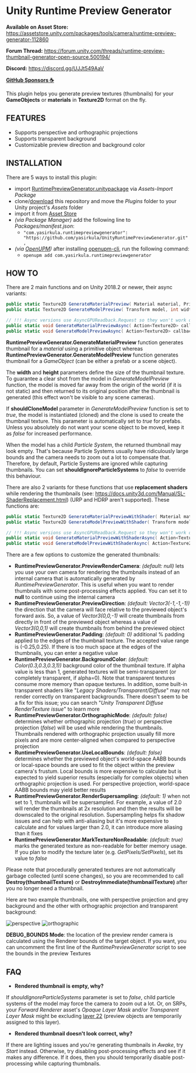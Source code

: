 # Unity Runtime Preview Generator

**Available on Asset Store:** https://assetstore.unity.com/packages/tools/camera/runtime-preview-generator-112860

**Forum Thread:** https://forum.unity.com/threads/runtime-preview-thumbnail-generator-open-source.500194/

**Discord:** https://discord.gg/UJJt549AaV

**[GitHub Sponsors ☕](https://github.com/sponsors/yasirkula)**

This plugin helps you generate preview textures (thumbnails) for your **GameObjects** or **materials** in **Texture2D** format on the fly.

## FEATURES

- Supports perspective and orthographic projections
- Supports transparent background
- Customizable preview direction and background color

## INSTALLATION

There are 5 ways to install this plugin:

- import [RuntimePreviewGenerator.unitypackage](https://github.com/yasirkula/UnityRuntimePreviewGenerator/releases) via *Assets-Import Package*
- clone/[download](https://github.com/yasirkula/UnityRuntimePreviewGenerator/archive/master.zip) this repository and move the *Plugins* folder to your Unity project's *Assets* folder
- import it from [Asset Store](https://assetstore.unity.com/packages/tools/camera/runtime-preview-generator-112860)
- *(via Package Manager)* add the following line to *Packages/manifest.json*:
  - `"com.yasirkula.runtimepreviewgenerator": "https://github.com/yasirkula/UnityRuntimePreviewGenerator.git",`
- *(via [OpenUPM](https://openupm.com))* after installing [openupm-cli](https://github.com/openupm/openupm-cli), run the following command:
  - `openupm add com.yasirkula.runtimepreviewgenerator`

## HOW TO

There are 2 main functions and on Unity 2018.2 or newer, their async variants:

```csharp
public static Texture2D GenerateMaterialPreview( Material material, PrimitiveType previewPrimitive, int width = 64, int height = 64 );
public static Texture2D GenerateModelPreview( Transform model, int width = 64, int height = 64, bool shouldCloneModel = false, bool shouldIgnoreParticleSystems = true );

// !!! Async versions use AsyncGPUReadback.Request so they won't work on all platforms or Graphics APIs !!!
public static void GenerateMaterialPreviewAsync( Action<Texture2D> callback, Material material, PrimitiveType previewPrimitive, int width = 64, int height = 64 );
public static void GenerateModelPreviewAsync( Action<Texture2D> callback, Transform model, int width = 64, int height = 64, bool shouldCloneModel = false, bool shouldIgnoreParticleSystems = true );
```

**RuntimePreviewGenerator.GenerateMaterialPreview** function generates thumbnail for a *material* using a primitive object whereas **RuntimePreviewGenerator.GenerateModelPreview** function generates thumbnail for a *GameObject* (can be either a prefab or a scene object).

The **width** and **height** parameters define the size of the thumbnail texture. To guarantee a clear shot from the model in *GenerateModelPreview* function, the model is moved far away from the origin of the world (if it is not static) and then returned to its original position after the thumbnail is generated (this effect won't be visible to any scene cameras).

If **shouldCloneModel** parameter in *GenerateModelPreview* function is set to *true*, the model is instantiated (cloned) and the clone is used to create the thumbnail texture. This parameter is automatically set to *true* for prefabs. Unless you absolutely do not want your scene object to be moved, keep it as *false* for increased performance.

When the model has a child *Particle System*, the returned thumbnail may look empty. That's because Particle Systems usually have ridiculously large bounds and the camera needs to zoom out a lot to compensate that. Therefore, by default, Particle Systems are ignored while capturing thumbnails. You can set **shouldIgnoreParticleSystems** to *false* to override this behaviour.

There are also 2 variants for these functions that use **replacement shaders** while rendering the thumbnails (see: https://docs.unity3d.com/Manual/SL-ShaderReplacement.html) (URP and HDRP aren't supported). These functions are:

```csharp
public static Texture2D GenerateMaterialPreviewWithShader( Material material, PrimitiveType previewPrimitive, Shader shader, string replacementTag, int width = 64, int height = 64 );
public static Texture2D GenerateModelPreviewWithShader( Transform model, Shader shader, string replacementTag, int width = 64, int height = 64, bool shouldCloneModel = false, bool shouldIgnoreParticleSystems = true );

// !!! Async versions use AsyncGPUReadback.Request so they won't work on all platforms or Graphics APIs !!!
public static void GenerateMaterialPreviewWithShaderAsync( Action<Texture2D> callback, Material material, PrimitiveType previewPrimitive, Shader shader, string replacementTag, int width = 64, int height = 64 );
public static void GenerateModelPreviewWithShaderAsync( Action<Texture2D> callback, Transform model, Shader shader, string replacementTag, int width = 64, int height = 64, bool shouldCloneModel = false, bool shouldIgnoreParticleSystems = true );
```

There are a few options to customize the generated thumbnails:

- **RuntimePreviewGenerator.PreviewRenderCamera**: *(default: null)* lets you use your own camera for rendering the thumbnails instead of an internal camera that is automatically generated by *RuntimePreviewGenerator*. This is useful when you want to render thumbnails with some post-processing effects applied. You can set it to **null** to continue using the internal camera
- **RuntimePreviewGenerator.PreviewDirection**: *(default: Vector3(-1,-1,-1))* the direction that the camera will face relative to the previewed object's forward axis. So, a value of *Vector3(0,0,-1)* will create thumbnails from directly in front of the previewed object whereas a value of *Vector3(0,0,1)* will create thumbnails from behind the previewed object
- **RuntimePreviewGenerator.Padding**: *(default: 0)* additional % padding applied to the edges of the thumbnail texture. The accepted value range is (-0.25,0.25). If there is too much space at the edges of the thumbnails, you can enter a negative value
- **RuntimePreviewGenerator.BackgroundColor**: *(default: Color(0.3,0.3,0.3,1))* background color of the thumbnail texture. If alpha value is less than 1, generated textures will be semi-transparent (or completely transparent, if alpha=0). Note that transparent textures consume more memory than opaque textures. In addition, some built-in transparent shaders like "*Legacy Shaders/Transparent/Diffuse*" may not render correctly on transparent backgrounds. There doesn't seem to be a fix for this issue; you can search "*Unity Transparent Diffuse RenderTexture issue*" to learn more
- **RuntimePreviewGenerator.OrthographicMode**: *(default: false)* determines whether orthographic projection (*true*) or perspective projection (*false*) will be used while rendering the thumbnails. Thumbnails rendered with orthographic projection usually fill more pixels and are more center-aligned when compared to perspective projection
- **RuntimePreviewGenerator.UseLocalBounds**: *(default: false)* determines whether the previewed object's world-space AABB bounds or local-space bounds are used to fit the object within the preview camera's frustum. Local bounds is more expensive to calculate but is expected to yield superior results (especially for complex objects) when orthographic projection is used. For perspective projection, world-space AABB bounds may yield better results
- **RuntimePreviewGenerator.RenderSupersampling**: *(default: 1)* when not set to 1, thumbnails will be supersampled. For example, a value of 2.0 will render the thumbnails at 2x resolution and then the results will be downscaled to the original resolution. Supersampling helps fix shadow issues and can help with anti-aliasing but it's more expensive to calculate and for values larger than 2.0, it can introduce more aliasing than it fixes
- **RuntimePreviewGenerator.MarkTextureNonReadable**: *(default: true)* marks the generated texture as non-readable for better memory usage. If you plan to modify the texture later (e.g. *GetPixels/SetPixels*), set its value to *false*

Please note that procedurally generated textures are not automatically garbage collected (until scene changes), so you are recommended to call **Destroy(thumbnailTexture)** or **DestroyImmediate(thumbnailTexture)** after you no longer need a thumbnail.

Here are two example thumbnails, one with perspective projection and grey background and the other with orthographic projection and transparent background:

![perspective](Images/example1.png)
![orthographic](Images/example2.png)

**DEBUG_BOUNDS Mode**: the location of the preview render camera is calculated using the Renderer bounds of the target object. If you want, you can uncomment the first line of the *RuntimePreviewGenerator* script to see the bounds in the preview Textures

## FAQ

- **Rendered thumbnail is empty, why?**

If *shouldIgnoreParticleSystems* parameter is set to *false*, child particle systems of the model may force the camera to zoom out a lot. Or, on SRPs, your *Forward Renderer* asset's *Opaque Layer Mask* and/or *Transparent Layer Mask* might be excluding [layer 22](https://github.com/yasirkula/UnityRuntimePreviewGenerator/blob/33879284ba1340ff9da9e43ea32dbe9f83b7047b/Plugins/RuntimePreviewGenerator/RuntimePreviewGenerator.cs#L75) (preview objects are temporarily assigned to this layer).

- **Rendered thumbnail doesn't look correct, why?**

If there are lighting issues and you're generating thumbnails in *Awake*, try *Start* instead. Otherwise, try disabling post-processing effects and see if it makes any difference. If it does, then you should temporarily disable post-processing while capturing thumbnails.
